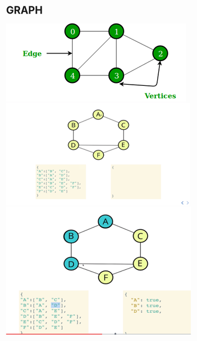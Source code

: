 # GRAPH

![hash](./assets/undirectedgraph.png)
![hash](./assets/graph1.png)
![hash](./assets/graph2.png)
